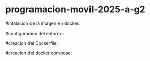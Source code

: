 # programacion-movil-2025-a-g2

#intalacion de la imagen en docker:

#configuracion del entorno:

#creacion del Dockerfile:

#creacion del docker compose: